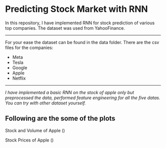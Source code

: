 # Predicting Stock Market with RNN

In this repository, I have implemented RNN for stock prediction of various top companies. The dataset was used from YahooFinance.
______
For your ease the dataset can be found in the data folder. There are the csv files for the companies:
- Meta
- Tesla
- Google
- Apple
- Netflix
_____
*I have implemented a basic RNN on the stock of apple only but preprocessed the data, performed feature engineering for all the five datas. You can try with other dataset yourself.*

## Following are the some of the plots

Stock and Volume of Apple
()

Stock Prices of Apple
()